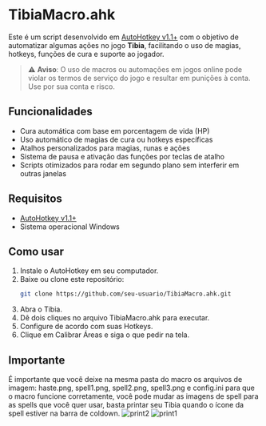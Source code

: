 # TibiaMacro.ahk

Este é um script desenvolvido em [AutoHotkey v1.1+](https://www.autohotkey.com/) com o objetivo de automatizar algumas ações no jogo **Tibia**, facilitando o uso de magias, hotkeys, funções de cura e suporte ao jogador.

> ⚠️ **Aviso**: O uso de macros ou automações em jogos online pode violar os termos de serviço do jogo e resultar em punições à conta. Use por sua conta e risco.

## Funcionalidades

- Cura automática com base em porcentagem de vida (HP)
- Uso automático de magias de cura ou hotkeys específicas
- Atalhos personalizados para magias, runas e ações
- Sistema de pausa e ativação das funções por teclas de atalho
- Scripts otimizados para rodar em segundo plano sem interferir em outras janelas

## Requisitos

- [AutoHotkey v1.1+](https://www.autohotkey.com/)
- Sistema operacional Windows

## Como usar

1. Instale o AutoHotkey em seu computador.
2. Baixe ou clone este repositório:
   ```bash
   git clone https://github.com/seu-usuario/TibiaMacro.ahk.git
3. Abra o Tibia.
4. Dê dois cliques no arquivo TibiaMacro.ahk para executar.
5. Configure de acordo com suas Hotkeys.
6. Clique em Calibrar Áreas e siga o que pedir na tela.

## Importante
É importante que você deixe na mesma pasta do macro os arquivos de imagem: haste.png, spell1.png, spell2.png, spell3.png e config.ini para que o macro funcione corretamente, você pode mudar as imagens de spell para as spells que você quer usar, basta printar seu Tibia quando o ícone da spell estiver na barra de coldown.
![print2](https://github.com/user-attachments/assets/abe4fecc-47ab-40c9-b4d0-fbd408db5384)
![print1](https://github.com/user-attachments/assets/d1ac0524-4072-4f09-8f43-14b311a83a9a)

